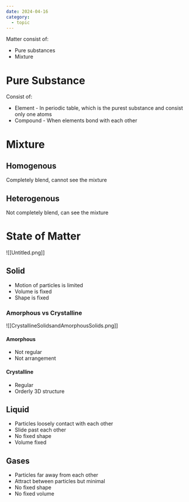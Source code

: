 ```yaml
---
date: 2024-04-16
category:
  - topic
---
```

Matter consist of:
- Pure substances
- Mixture
# Pure Substance
Consist of:
- Element - In periodic table, which is the purest substance and consist only one atoms
- Compound - When elements bond with each other
# Mixture 
## Homogenous
Completely blend, cannot see the mixture 
## Heterogenous
Not completely blend, can see the mixture 
# State of  Matter
![[Untitled.png]]
## Solid 
- Motion of particles is limited
- Volume is fixed
- Shape is fixed
### Amorphous vs Crystalline
![[CrystallineSolidsandAmorphousSolids.png]]
#### Amorphous
- Not regular
- Not arrangement
#### Crystalline
- Regular
- Orderly 3D structure
## Liquid
- Particles loosely contact with each other
- Slide past each other
- No fixed shape
- Volume fixed
## Gases 
- Particles far away from each other
- Attract between particles but minimal
- No fixed shape
- No fixed volume